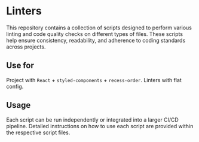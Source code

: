 # Linters

This repository contains a collection of scripts designed to perform various linting and code quality checks on different types of files. These scripts help ensure consistency, readability, and adherence to coding standards across projects.

## Use for

Project with `React` + `styled-components` + `recess-order`. Linters with flat config.

## Usage

Each script can be run independently or integrated into a larger CI/CD pipeline. Detailed instructions on how to use each script are provided within the respective script files.
